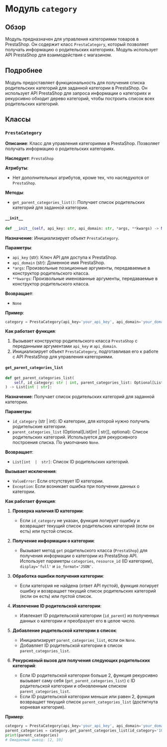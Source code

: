 # Модуль `category`

## Обзор

Модуль предназначен для управления категориями товаров в PrestaShop. Он содержит класс `PrestaCategory`, который позволяет получать информацию о родительских категориях. Модуль использует API PrestaShop для взаимодействия с магазином.

## Подробнее

Модуль предоставляет функциональность для получения списка родительских категорий для заданной категории в PrestaShop. Он использует API PrestaShop для запроса информации о категориях и рекурсивно обходит дерево категорий, чтобы построить список всех родительских категорий.

## Классы

### `PrestaCategory`

**Описание**: Класс для управления категориями в PrestaShop. Позволяет получать информацию о родительских категориях.

**Наследует**: `PrestaShop`

**Атрибуты**:
- Нет дополнительных атрибутов, кроме тех, что наследуются от `PrestaShop`.

**Методы**:
- `get_parent_categories_list()`: Получает список родительских категорий для заданной категории.

#### `__init__`

```python
def __init__(self, api_key: str, api_domain: str, *args, **kwargs) -> None
```

**Назначение**: Инициализирует объект `PrestaCategory`.

**Параметры**:
- `api_key` (str): Ключ API для доступа к PrestaShop.
- `api_domain` (str): Доменное имя PrestaShop.
- `*args`: Произвольные позиционные аргументы, передаваемые в конструктор родительского класса.
- `**kwargs`: Произвольные именованные аргументы, передаваемые в конструктор родительского класса.

**Возвращает**:
- `None`

**Пример**:

```python
category = PrestaCategory(api_key='your_api_key', api_domain='your_domain')
```

**Как работает функция**:

1. Вызывает конструктор родительского класса `PrestaShop` с переданными аргументами `api_key` и `api_domain`.
2. Инициализирует объект `PrestaCategory`, подготавливая его к работе с API PrestaShop для управления категориями.

#### `get_parent_categories_list`

```python
def get_parent_categories_list(
    self, id_category: str | int, parent_categories_list: Optional[List[int | str]] = None
) -> List[int | str]:
```

**Назначение**: Получает список родительских категорий для заданной категории.

**Параметры**:
- `id_category` (str | int): ID категории, для которой нужно получить родительские категории.
- `parent_categories_list` (Optional[List[int  |  str]], optional): Список родительских категорий. Используется для рекурсивного построения списка. По умолчанию `None`.

**Возвращает**:
- `List[int  |  str]`: Список ID родительских категорий.

**Вызывает исключения**:
- `ValueError`: Если отсутствует ID категории.
- `Exception`: Если возникает ошибка при получении данных о категории.

**Как работает функция**:

1. **Проверка наличия ID категории**:
   - Если `id_category` не указан, функция логирует ошибку и возвращает текущий список родительских категорий (если он есть) или пустой список.

2. **Получение информации о категории**:
   - Вызывает метод `get` родительского класса (`PrestaShop`) для получения информации о категории из PrestaShop API. Использует параметры `categories`, `resource_id` (ID категории), `display='full'` и `io_format='JSON'`.

3. **Обработка ошибки получения категории**:
   - Если категория не найдена (ответ API пустой), функция логирует ошибку и возвращает текущий список родительских категорий (если он есть) или пустой список.

4. **Извлечение ID родительской категории**:
   - Извлекает ID родительской категории (`id_parent`) из полученных данных о категории и преобразует его в целое число.

5. **Добавление родительской категории в список**:
   - Инициализирует `parent_categories_list`, если он `None`.
   - Добавляет ID родительской категории в список `parent_categories_list`.

6. **Рекурсивный вызов для получения следующих родительских категорий**:
   - Если ID родительской категории больше 2, функция рекурсивно вызывает саму себя (`get_parent_categories_list`) с ID родительской категории и обновленным списком `parent_categories_list`.
   - Если ID родительской категории меньше или равен 2, функция возвращает текущий список `parent_categories_list` (достигнута корневая категория).

**Пример**:

```python
category = PrestaCategory(api_key='your_api_key', api_domain='your_domain')
parent_categories = category.get_parent_categories_list(id_category='10')
print(parent_categories)
# Ожидаемый вывод: [2, 10]
